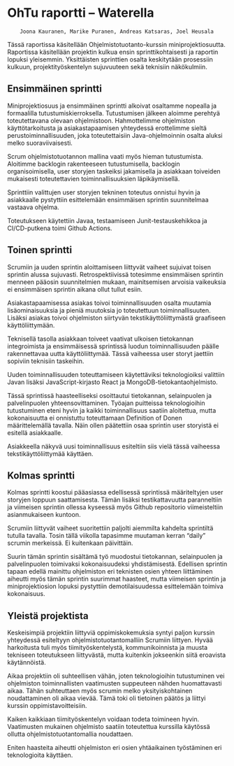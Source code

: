  # OhTu raportti – Waterella

		Joona Kauranen, Marike Puranen, Andreas Katsaras, Joel Heusala

Tässä raportissa käsitellään Ohjelmistotuotanto-kurssin miniprojektiosuutta. Raportissa käsitellään projektin kulkua ensin sprinttikohtaisesti ja raportin lopuksi yleisemmin. Yksittäisten sprinttien osalta keskitytään prosessiin kulkuun, projektityöskentelyn sujuvuuteen sekä teknisiin näkökulmiin.

## Ensimmäinen sprintti

Miniprojektiosuus ja ensimmäinen sprintti alkoivat osaltamme nopealla ja formaalilla tutustumiskierroksella. Tutustumisen jälkeen aloimme perehtyä toteutettavana olevaan ohjelmistoon. Hahmottelimme ohjelmiston käyttötarkoitusta ja asiakastapaamisen yhteydessä erottelimme sieltä perustoiminnallisuuden, joka toteutettaisiin Java-ohjelmoinnin osalta aluksi melko suoraviivaisesti.

Scrum ohjelmistotuotannon mallina vaati myös hieman tutustumista. Aloitimme backlogin rakenteeseen tutustumisella, backlogin organisoimisella, user storyjen taskeiksi jakamisella ja asiakkaan toiveiden mukaisesti toteutettavien toiminnallisuuksien läpikäymisellä.

Sprinttiin valittujen user storyjen tekninen toteutus onnistui hyvin ja asiakkaalle pystyttiin esittelemään ensimmäisen sprintin suunnitelmaa vastaava ohjelma.

Toteutukseen käytettiin Javaa, testaamiseen Junit-testauskehikkoa ja CI/CD-putkena toimi Github Actions.

## Toinen sprintti

Scrumiin ja uuden sprintin aloittamiseen liittyvät vaiheet sujuivat toisen sprintin alussa sujuvasti. Retrospektiivissä totesimme ensimmäisen sprintin menneen pääosin suunnitelmien mukaan, mainitsemisen arvoisia vaikeuksia ei ensimmäisen sprintin aikana ollut tullut esiin.

Asiakastapaamisessa asiakas toivoi toiminnallisuuden osalta muutamia lisäominaisuuksia ja pieniä muutoksia jo toteutettuun toiminnallisuuten. Lisäksi asiakas toivoi ohjelmiston siirtyvän tekstikäyttöliittymästä graafiseen käyttöliittymään.

Teknisellä tasolla asiakkaan toiveet vaativat ulkoisen tietokannan integroimista ja ensimmäisessä sprintissä luodun toiminnallisuuden päälle rakennettavaa uutta käyttöliittymää. Tässä vaiheessa user storyt jaettiin sopiviin teknisiin taskeihin.

Uuden toiminnallisuuden toteuttamiseen käytettäviksi teknologioiksi valittiin Javan lisäksi JavaScript-kirjasto React ja MongoDB-tietokantaohjelmisto.

Tässä sprintissä haasteelliseksi osoittautui tietokannan, selainpuolen ja palvelinpuolen yhteensovittaminen. Työajan puitteissa teknologioihin tutustuminen eteni hyvin ja kaikki toiminnallisuus saatiin aloitettua, mutta kokonaisuutta ei onnistuttu toteuttamaan Definition of Donen määrittelemällä tavalla. Näin ollen päätettiin osaa sprintin user storyistä ei esitellä asiakkaalle.

Asiakkeella näkyvä uusi toiminnallisuus esiteltiin siis vielä tässä vaiheessa tekstikäyttöliittymää käyttäen.

## Kolmas sprintti

Kolmas sprintti koostui pääasiassa edellisessä sprintissä määriteltyjen user storyjen loppuun saattamisesta. Tämän lisäksi testikattavuutta paranneltiin ja viimeisen sprintin ollessa kyseessä myös Github repositorio viimeisteltiin asianmukaiseen kuntoon.

Scrumiin liittyvät vaiheet suoritettiin paljolti aiemmilta kahdelta sprintiltä tutulla tavalla. Tosin tällä viikolla tapasimme muutaman kerran “daily” scrumin merkeissä. Ei kuitenkaan päivittäin.

Suurin tämän sprintin sisältämä työ muodostui tietokannan, selainpuolen ja palvelinpuolen toimivaksi kokonaisuudeksi yhdistämisestä. Edellisen sprintin tapaan edellä mainittu ohjelmiston eri teknisten osien yhteen liittäminen aiheutti myös tämän sprintin suurimmat haasteet, mutta viimeisen sprintin ja miniprojektiosion lopuksi pystyttiin demotilaisuudessa esittelemään toimiva kokonaisuus.

## Yleistä projektista

Keskeisimpiä projektiin liittyviä oppimiskokemuksia syntyi paljon kurssin yhteydessä esiteltyyn ohjelmistotuotantomalliin Scrumiin liittyen. Hyvää harkoitusta tuli myös tiimityöskentelystä, kommunikoinnista ja muusta tekniseen toteutukseen liittyvästä, mutta kuitenkin jokseenkin siitä eroavista käytännöistä.

Aikaa projektiin oli suhteellisen vähän, joten teknologioihin tutustuminen vei ohjelmiston toiminnallisten vaatimusten suppeuteen nähden huomattavasti aikaa. Tähän suhteuttaen myös scrumin melko yksityiskohtainen noudattaminen oli aikaa vievää. Tämä toki oli tietoinen päätös ja liittyi kurssin oppimistavoitteisiin.

Kaiken kaikkiaan tiimityöskentelyn voidaan todeta toimineen hyvin. Vaatimusten mukainen ohjelmisto saatiin toteutettua kurssilla käytössä ollutta ohjelmistotuotantomallia noudattaen.

Eniten haasteita aiheutti ohjelmiston eri osien yhtäaikainen työstäminen eri teknologioita käyttäen.
